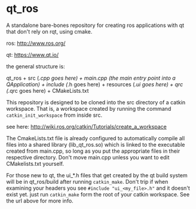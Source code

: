 # qt_ros
A standalone bare-bones repository for creating ros applications with qt that
don't rely on rqt, using cmake.

ros: http://www.ros.org/

qt:  https://www.qt.io/

the general structure is:

  qt_ros
    + src           (*.cpp goes here)
        + main.cpp  (the main entry point into a QApplication)
    + include       (*.h goes here)
    + resources     (*.ui goes here)
        + qrc       (*.qrc goes here)
    + CMakeLists.txt


This repository is designed to be cloned into the src directory of a catkin
workspace. That is, a workspace created by running the command `catkin_init_workspace`
from inside src.

see here: http://wiki.ros.org/catkin/Tutorials/create_a_workspace

The CmakeLists.txt file is already configured to automatically compile all files
into a shared library (lib_qt_ros.so) which is linked to the executable created
from main.cpp, so long as you put the appropriate files in their respective directory.
Don't move main.cpp unless you want to edit CMakelists.txt yourself.

For those new to qt, the ui_*.h files that get created by the qt build system
will be in qt_ros/build after running `catkin_make`. Don't trip if when
examining your headers you see `#include "ui_<my_file>.h"` and it doesn't exist
yet. just run `catkin_make` form the root of your catkin workspace.
See the url above for more info.
